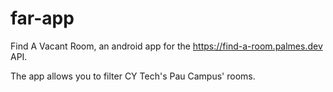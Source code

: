 # far-app

Find A Vacant Room, an android app for the https://find-a-room.palmes.dev API.

The app allows you to filter CY Tech's Pau Campus' rooms.
